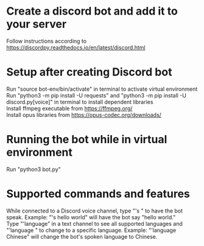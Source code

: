 # Create a discord bot and add it to your server
Follow instructions according to https://discordpy.readthedocs.io/en/latest/discord.html

# Setup after creating Discord bot
Run "source bot-env/bin/activate" in terminal to activate virtual environment \
Run "python3 -m pip install -U requests" and "python3 -m pip install -U discord.py[voice]" in terminal to install dependent libraries \
Install ffmpeg executable from https://ffmpeg.org/ \
Install opus libraries from https://opus-codec.org/downloads/

# Running the bot while in virtual environment
Run "python3 bot.py"

# Supported commands and features
While connected to a Discord voice channel, type "'s <text>" to have the bot speak. Example: "'s hello world" will have the bot say "hello world."\
Type "'language" in a text channel to see all supported languages and "'language <language>" to change to a specific language. Example: "'language Chinese" will change the bot's spoken language to Chinese. 
